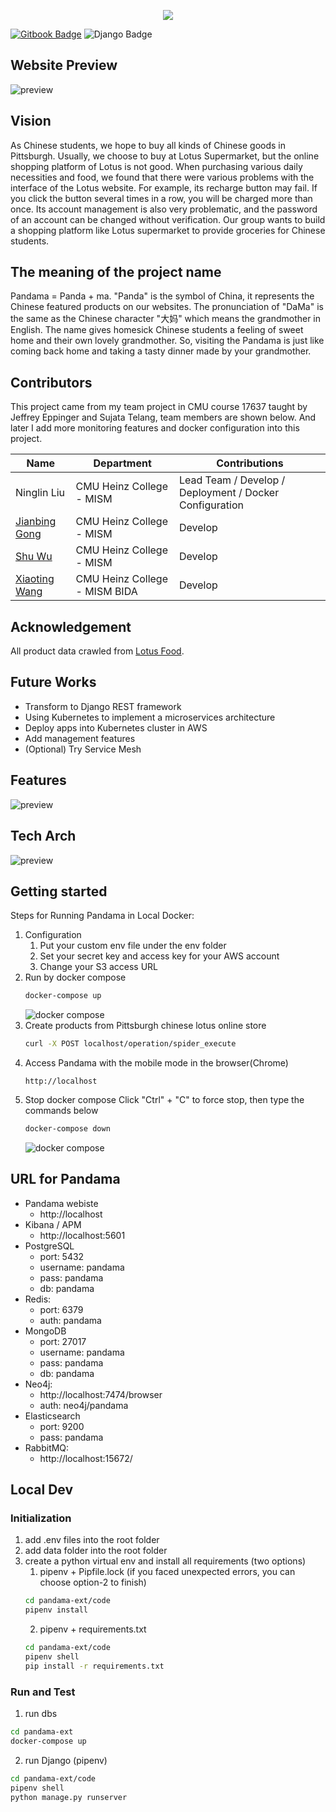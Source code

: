 
<p align="center">
  <img src="./docs/assets/logo.png">
</p>

[![Gitbook Badge](https://img.shields.io/badge/Wiki-Pandama-yellow)](https://github.com/liuninglin/pandama/wiki)
![Django Badge](https://img.shields.io/badge/Django-3.2-green)<space><space>

## Website Preview

![preview](./docs/assets/preview-small.gif)

## Vision

As Chinese students, we hope to buy all kinds of Chinese goods in Pittsburgh. Usually, we choose to buy at Lotus Supermarket, but the online shopping platform of Lotus is not good. When purchasing various daily necessities and food, we found that there were various problems with the interface of the Lotus website. For example, its recharge button may fail. If you click the button several times in a row, you will be charged more than once. Its account management is also very problematic, and the password of an account can be changed without verification. Our group wants to build a shopping platform like Lotus supermarket to provide groceries for Chinese students.

## The meaning of the project name

Pandama = Panda + ma. "Panda" is the symbol of China, it represents the Chinese featured products on our websites. The pronunciation of "DaMa" is the same as the Chinese character "大妈" which means the grandmother in English. The name gives homesick Chinese students a feeling of sweet home and their own lovely grandmother. So, visiting the Pandama is just like coming back home and taking a tasty dinner made by your grandmother.

## Contributors

This project came from my team project in CMU course 17637 taught by Jeffrey Eppinger and Sujata Telang, team members are shown below. And later I add more monitoring features and docker configuration into this project.

| Name          | Department                    | Contributions                                  |
| ------------- | ----------------------------- | ------------------------------------------ |
| Ninglin Liu   | CMU Heinz College - MISM      | Lead Team / Develop / Deployment / Docker Configuration |
| [Jianbing Gong](https://github.com/JianbinGong) | CMU Heinz College - MISM      | Develop |
| [Shu Wu](https://github.com/Sukeastree)        | CMU Heinz College - MISM      | Develop      |
| [Xiaoting Wang](https://github.com/makethedayunique) | CMU Heinz College - MISM BIDA | Develop |

## Acknowledgement

All product data crawled from [Lotus Food](https://www.lotusfoodonline.com/#/home).

## Future Works

- Transform to Django REST framework
- Using Kubernetes to implement a microservices architecture
- Deploy apps into Kubernetes cluster in AWS
- Add management features
- (Optional) Try Service Mesh

## Features

![preview](./docs/assets/features.png)

## Tech Arch

![preview](./docs/assets/tech_arch.png)

## Getting started

Steps for Running Pandama in Local Docker:
1. Configuration
   1. Put your custom env file under the env folder
   2. Set your secret key and access key for your AWS account
   3. Change your S3 access URL
2. Run by docker compose
   ```bash
   docker-compose up
   ```
   ![docker compose](./docs/assets/docker-compose-up.gif)
3. Create products from Pittsburgh chinese lotus online store
   ```bash
   curl -X POST localhost/operation/spider_execute
   ```
4. Access Pandama with the mobile mode in the browser(Chrome)
   ```
   http://localhost
   ```
5. Stop docker compose
    Click "Ctrl" + "C" to force stop, then type the commands below
    ```bash
    docker-compose down
    ```
    ![docker compose](./docs/assets/docker-compose-down.gif)

## URL for Pandama

- Pandama webiste
  - http://localhost
- Kibana / APM
  - http://localhost:5601
- PostgreSQL
  - port: 5432
  - username: pandama
  - pass: pandama
  - db: pandama
- Redis: 
  - port: 6379
  - auth: pandama
- MongoDB
  - port: 27017
  - username: pandama
  - pass: pandama
  - db: pandama
- Neo4j: 
  - http://localhost:7474/browser
  - auth: neo4j/pandama
- Elasticsearch
  - port: 9200
  - pass: pandama
- RabbitMQ: 
  - http://localhost:15672/

## Local Dev

### Initialization

1. add .env files into the root folder
2. add data folder into the root folder
3. create a python virtual env and install all requirements (two options)
   1. pipenv + Pipfile.lock (if you faced unexpected errors, you can choose option-2 to finish)
   ```bash
   cd pandama-ext/code
   pipenv install
   ```
   2. pipenv + requirements.txt
   ```bash
   cd pandama-ext/code
   pipenv shell
   pip install -r requirements.txt
   ```

### Run and Test

1. run dbs
  ```bash
  cd pandama-ext
  docker-compose up
  ```
2. run Django (pipenv)
  ```bash
  cd pandama-ext/code
  pipenv shell
  python manage.py runserver
  ```